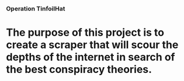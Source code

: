### Operation TinfoilHat
# The purpose of this project is to create a scraper that will scour the depths of the internet in search of the best conspiracy theories.
